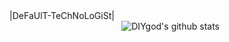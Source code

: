 <center>|DeFaUlT-TeChNoLoGiSt|</center>

<img align="right" src="https://github-readme-stats.vercel.app/api?username=DeFaUlT-TeChNoLoGiSt&show_icons=true&icon_color=0366d6&bg_color=ffffff&hide_title=true&hide=contribs&include_all_commits=true" alt="DIYgod's github stats"/>
